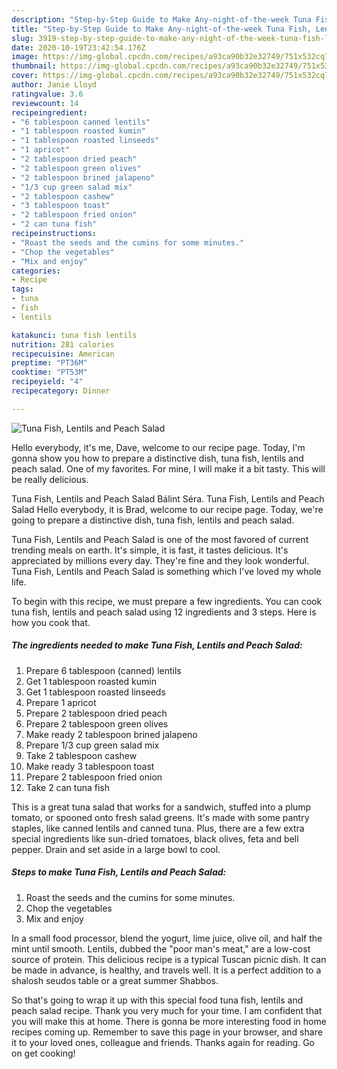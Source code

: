 ```yaml
---
description: "Step-by-Step Guide to Make Any-night-of-the-week Tuna Fish, Lentils and Peach Salad"
title: "Step-by-Step Guide to Make Any-night-of-the-week Tuna Fish, Lentils and Peach Salad"
slug: 3919-step-by-step-guide-to-make-any-night-of-the-week-tuna-fish-lentils-and-peach-salad
date: 2020-10-19T23:42:54.176Z
image: https://img-global.cpcdn.com/recipes/a93ca90b32e32749/751x532cq70/tuna-fish-lentils-and-peach-salad-recipe-main-photo.jpg
thumbnail: https://img-global.cpcdn.com/recipes/a93ca90b32e32749/751x532cq70/tuna-fish-lentils-and-peach-salad-recipe-main-photo.jpg
cover: https://img-global.cpcdn.com/recipes/a93ca90b32e32749/751x532cq70/tuna-fish-lentils-and-peach-salad-recipe-main-photo.jpg
author: Janie Lloyd
ratingvalue: 3.6
reviewcount: 14
recipeingredient:
- "6 tablespoon canned lentils"
- "1 tablespoon roasted kumin"
- "1 tablespoon roasted linseeds"
- "1 apricot"
- "2 tablespoon dried peach"
- "2 tablespoon green olives"
- "2 tablespoon brined jalapeno"
- "1/3 cup green salad mix"
- "2 tablespoon cashew"
- "3 tablespoon toast"
- "2 tablespoon fried onion"
- "2 can tuna fish"
recipeinstructions:
- "Roast the seeds and the cumins for some minutes."
- "Chop the vegetables"
- "Mix and enjoy"
categories:
- Recipe
tags:
- tuna
- fish
- lentils

katakunci: tuna fish lentils 
nutrition: 281 calories
recipecuisine: American
preptime: "PT36M"
cooktime: "PT53M"
recipeyield: "4"
recipecategory: Dinner

---
```



![Tuna Fish, Lentils and Peach Salad](https://img-global.cpcdn.com/recipes/a93ca90b32e32749/751x532cq70/tuna-fish-lentils-and-peach-salad-recipe-main-photo.jpg)

Hello everybody, it's me, Dave, welcome to our recipe page. Today, I'm gonna show you how to prepare a distinctive dish, tuna fish, lentils and peach salad. One of my favorites. For mine, I will make it a bit tasty. This will be really delicious.

Tuna Fish, Lentils and Peach Salad Bálint Séra. Tuna Fish, Lentils and Peach Salad Hello everybody, it is Brad, welcome to our recipe page. Today, we&#39;re going to prepare a distinctive dish, tuna fish, lentils and peach salad.

Tuna Fish, Lentils and Peach Salad is one of the most favored of current trending meals on earth. It's simple, it is fast, it tastes delicious. It's appreciated by millions every day. They're fine and they look wonderful. Tuna Fish, Lentils and Peach Salad is something which I've loved my whole life.


To begin with this recipe, we must prepare a few ingredients. You can cook tuna fish, lentils and peach salad using 12 ingredients and 3 steps. Here is how you cook that.

<!--inarticleads1-->

##### The ingredients needed to make Tuna Fish, Lentils and Peach Salad:

1. Prepare 6 tablespoon (canned) lentils
1. Get 1 tablespoon roasted kumin
1. Get 1 tablespoon roasted linseeds
1. Prepare 1 apricot
1. Prepare 2 tablespoon dried peach
1. Prepare 2 tablespoon green olives
1. Make ready 2 tablespoon brined jalapeno
1. Prepare 1/3 cup green salad mix
1. Take 2 tablespoon cashew
1. Make ready 3 tablespoon toast
1. Prepare 2 tablespoon fried onion
1. Take 2 can tuna fish


This is a great tuna salad that works for a sandwich, stuffed into a plump tomato, or spooned onto fresh salad greens. It&#39;s made with some pantry staples, like canned lentils and canned tuna. Plus, there are a few extra special ingredients like sun-dried tomatoes, black olives, feta and bell pepper. Drain and set aside in a large bowl to cool. 

<!--inarticleads2-->

##### Steps to make Tuna Fish, Lentils and Peach Salad:

1. Roast the seeds and the cumins for some minutes.
1. Chop the vegetables
1. Mix and enjoy


In a small food processor, blend the yogurt, lime juice, olive oil, and half the mint until smooth. Lentils, dubbed the &#34;poor man&#39;s meat,&#34; are a low-cost source of protein. This delicious recipe is a typical Tuscan picnic dish. It can be made in advance, is healthy, and travels well. It is a perfect addition to a shalosh seudos table or a great summer Shabbos. 

So that's going to wrap it up with this special food tuna fish, lentils and peach salad recipe. Thank you very much for your time. I am confident that you will make this at home. There is gonna be more interesting food in home recipes coming up. Remember to save this page in your browser, and share it to your loved ones, colleague and friends. Thanks again for reading. Go on get cooking!
